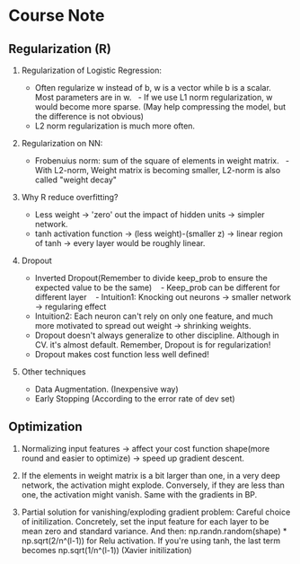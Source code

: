 # Course Note 

## Regularization (R)

1. Regularization of Logistic Regression: 
    - Often regularize w instead of b, w is a vector while b is a scalar. Most parameters are in w. 
    - If we use L1 norm regularization, w would become more sparse. (May help compressing the model, but the difference is not obvious)
    - L2 norm regularization is much more often. 

2. Regularization on NN:
    - Frobenuius norm: sum of the square of elements in weight matrix. 
    - With L2-norm, Weight matrix is becoming smaller, L2-norm is also called "weight decay"
  
3. Why R reduce overfitting?
    - Less weight -> 'zero' out the impact of hidden units -> simpler network. 
    - tanh activation function -> (less weight)-(smaller z) -> linear region of tanh -> every layer would be roughly linear. 

4. Dropout
    - Inverted Dropout(Remember to divide keep_prob to ensure the expected value to be the same)
    - Keep_prob can be different for different layer
    - Intuition1: Knocking out neurons -> smaller network -> regularing effect
    - Intuition2: Each neuron can't rely on only one feature, and much more motivated to spread out weight -> shrinking weights.
    - Dropout doesn't always generalize to other discipline. Although in CV. it's almost default. Remember, Dropout is for regularization!
    - Dropout makes cost function less well defined!
    
 5. Other techniques
    - Data Augmentation. (Inexpensive way)
    - Early Stopping (According to the error rate of dev set)
    
## Optimization

1. Normalizing input features -> affect your cost function shape(more round and easier to optimize) -> speed up gradient descent.

2. If the elements in weight matrix is a bit larger than one, in a very deep network, the activation might explode. Conversely, if they are less than one, the activation might vanish. Same with the gradients in BP. 

3. Partial solution for vanishing/exploding gradient problem: Careful choice of initilization. Concretely, set the input feature for each layer to be mean zero and standard variance. And then: np.randn.random(shape) * np.sqrt(2/n^(l-1)) for Relu activation. If you're using tanh, the last term becomes np.sqrt(1/n^(l-1)) (Xavier initilization)
